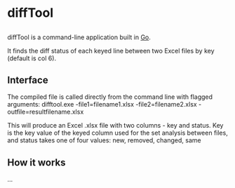 # diffTool

## 
diffTool is a command-line application built in [Go](https://golang.org).

It finds the diff status of each keyed line between two Excel files by key (default is col 6).

## Interface  
The compiled file is called directly from the command line with flagged arguments:
difftool.exe -file1=filename1.xlsx -file2=filename2.xlsx -outfile=resultfilename.xlsx

This will produce an Excel .xlsx file with two columns - key and status. Key is the key value of the keyed column used for the set analysis between files, and status takes one of four values: new, removed, changed, same

## How it works
...
